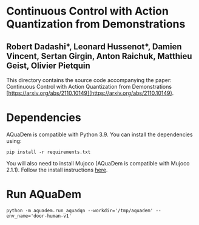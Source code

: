 Continuous Control with Action Quantization from Demonstrations
===
Robert Dadashi*, Leonard Hussenot*, Damien Vincent, Sertan Girgin, Anton Raichuk, Matthieu Geist, Olivier Pietquin
---

This directory contains the source code accompanying the paper:
Continuous Control with Action Quantization from Demonstrations [https://arxiv.org/abs/2110.10149](https://arxiv.org/abs/2110.10149).

# Dependencies

AQuaDem is compatible with Python 3.9. You can install the dependencies using:

    pip install -r requirements.txt

You will also need to install Mujoco (AQuaDem is compatible with Mujoco 2.1.1). Follow the install instructions [here](https://mujoco.org/download).

# Run AQuaDem

    python -m aquadem.run_aquadqn --workdir='/tmp/aquadem' --env_name='door-human-v1'
